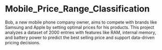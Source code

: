 # Mobile_Price_Range_Classification
 Bob, a new mobile phone company owner, aims to compete with brands like Samsung and Apple by setting optimal prices for his products. This project analyzes a dataset of 2000 entries with features like RAM, internal memory, and battery power to predict the best selling price and support data-driven pricing decisions.

